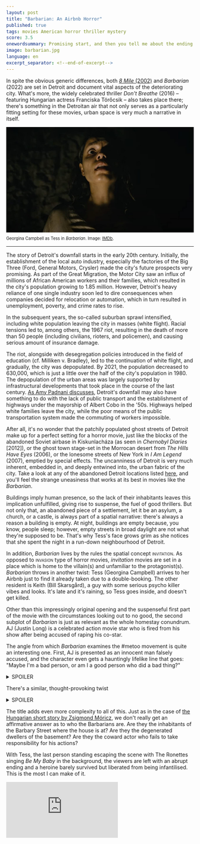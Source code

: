 ```yaml
---
layout: post
title: "Barbarian: An Airbnb Horror"
published: true
tags: movies American horror thriller mystery
score: 3.5
onewordsummary: Promising start, and then you tell me about the ending.
image: barbarian.jpg
language: en
excerpt_separator: <!--end-of-excerpt-->
---
```

In spite the obvious generic differences, both <a href="/2022/12/19/8-mile.html">*8 Mile* (2002)</a> and *Barbarian* (2022) are set in Detroit and document vital aspects of the deteriorating city. What's more, the widely celebrated thriller *Don't Breathe* (2016) – featuring Hungarian actress Franciska Törőcsik – also takes place there; there's something in the Detroitan air that not only serves as a particularly fitting setting for these movies, urban space is very much a narrative in itself.
<!--end-of-excerpt-->
<div><img src="/assets/barbarian.jpg"></div>

<div style="margin-block-start: 0.5em;margin-block-end: 0.5em;font-size: 80%;">Georgina Campbell as Tess in <i>Barbarian</i>. Image: <a href="https://www.imdb.com/title/tt0079641/mediaviewer/rm19271169/" target="_blank">IMDb</a>.</div>

<hr>

The story of Detroit's downfall starts in the early 20th century. Initially, the establishment of the local auto industry, especially the factories of the Big Three (Ford, General Motors, Crysler) made the city's future prospects very promising. As part of the Great Migration, the Motor City saw an influx of millions of African American workers and their families, which resulted in the city's population growing to 1.85 million. However, Detroit's heavy reliance of one single industry soon led to dire consequences when companies decided for relocation or automation, which in turn resulted in unemployment, poverty, and crime rates to rise.

In the subsequent years, the so-called suburban sprawl intensified, including white population leaving the city in masses (white flight). Racial tensions led to, among others, the 1967 riot, resulting in the death of more than 50 people (including civilians, rioters, and policemen), and causing serious amount of insurance damage.

The riot, alongside with desegregation policies introduced in the field of education (cf. Milliken v. Bradley), led to the continuation of white flight, and gradually, the city was depopulated. By 2021, the population decreased to 630,000, which is just a little over the half of the city's population in 1980. The depopulation of the urban areas was largely supported by infrastructural developments that took place in the course of the last century. <a href="https://archive.nytimes.com/www.nytimes.com/interactive/2013/08/17/us/detroit-decline.html" target="_blank">As Amy Padnani discusses</a>, Detroit's downfall may also have something to do with the lack of public transport and the establishment of highways under the mayorship of Albert Cobo in the '50s. Highways helped white families leave the city, while the poor means of the public transportation system made the commuting of workers impossible.

After all, it's no wonder that the patchily populated ghost streets of Detroit make up for a perfect setting for a horror movie, just like the blocks of the abandoned Soviet airbase in Kiskunlacháza (as seen in *Chernobyl Diaries* [2012]), or the ghost town stage-set in the Morrocan desert from *The Hills Have Eyes* (2006), or the lonesome streets of New York in *I Am Legend* (2007), emptied by special effects. The uncanniness of Detroit is very much inherent, embedded in, and deeply entwined into, the urban fabric of the city. Take a look at any of the abandoned Detroit locations listed <a href="https://www.onlyinyourstate.com/michigan/detroit/abandoned-places-detroit-dt">here</a>, and you'll feel the strange uneasiness that works at its best in movies like the *Barbarian*.

Buildings imply human presence, so the lack of their inhabitants leaves this implication unfulfilled, giving rise to suspense, the fuel of good thrillers. But not only that, an abandoned piece of a settlement, let it be an asylum, a church, or a castle, is always part of a spatial narrative: there's always a reason a building is empty. At night, buildings are empty because, you know, people sleep; however, empty streets in broad daylight are not what they're supposed to be. That's why Tess's face grows grim as she notices that she spent the night in a run-down neighbourhood of Detroit.

In addition, *Barbarian* lives by the rules the spatial concept <span style="font-variant-caps:small-caps">invitation</span>. As opposed to <span style="font-variant-caps:small-caps">invasion</span> type of horror movies, *invitation* movies are set in a place which is home to the villain(s) and unfamiliar to the protagonist(s). *Barbarian* throws in another twist: Tess (Georgina Campbell) arrives to her Airbnb just to find it already taken due to a double-booking. The other resident is Keith (Bill Skarsgård), a guy with some serious psycho killer vibes and looks. It's late and it's raining, so Tess goes inside, and doesn't get killed.

Other than this impressingly original opening and the suspenseful first part of the movie with the circumstances looking out to no good, the second subplot of *Barbarian* is just as relevant as the whole homestay conundrum. AJ (Justin Long) is a celebrated action movie star who is fired from his show after being accused of raping his co-star.

The angle from which *Barbarian* examines the #metoo movement is quite an interesting one. First, AJ is presented as an innocent man falsely accused, and the character even gets a hauntingly lifelike line that goes: "Maybe I'm a bad person, or am I a good person who did a bad thing?"

<details>
<summary>SPOILER</summary>
<p>Of course, AJ <i>is</i> a bad person who pushes Tess down from the roof to save himself.</p>
</details>

There's a similar, thought-provoking twist 
<details>
<summary>SPOILER</summary>
<p>in the way Frank, the kidnapper and serial rapist is shown as a bedridden old geezer, pitiful, whereas the product of his crimes, the inbred creature referred to as The Mother is construed as the monster, fearful.</p>
</details>

The title adds even more complexity to all of this. Just as in the case of <a href="https://www.yumpu.com/en/document/read/11386572/hungarian-short-stories-19th-and-20th-centuries/145" target="_blank">the Hungarian short story by Zsigmond Móricz</a>, we don't really get an affirmative answer as to who the Barbarians are. Are they the inhabitants of the Barbary Street where the house is at? Are they the degenerated dwellers of the basement? Are they the coward actor who fails to take responsibility for his actions?

With Tess, the last person standing escaping the scene with The Ronettes singing *Be My Baby* in the background, the viewers are left with an abrupt ending and a heroine barely survived but liberated from being infantilised. This is the most I can make of it.

<div class="video-container">
<iframe src="https://www.youtube.com/embed/jSPpbOGnFgk" title="YouTube video player" frameborder="0" allow="accelerometer; autoplay; clipboard-write; encrypted-media; gyroscope; picture-in-picture" allowfullscreen=""></iframe>
</div>